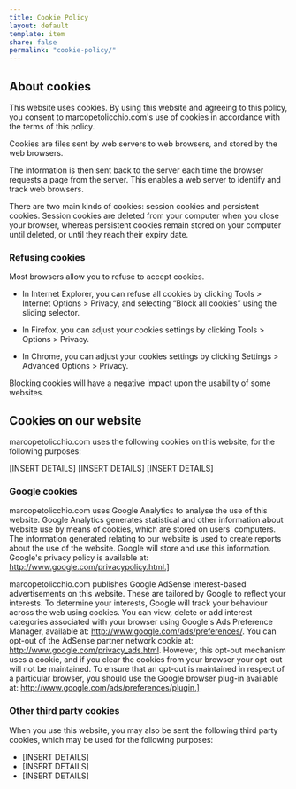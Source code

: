 ```yaml
---
title: Cookie Policy
layout: default
template: item
share: false
permalink: "cookie-policy/"
---
```


## About cookies

This website uses cookies.  By using this website and agreeing to this policy, you consent to marcopetolicchio.com's use of cookies in accordance with the terms of this policy.

Cookies are files sent by web servers to web browsers, and stored by the web browsers. 

The information is then sent back to the server each time the browser requests a page from the server. This enables a web server to identify and track web browsers. 

There are two main kinds of cookies: session cookies and persistent cookies.  Session cookies are deleted from your computer when you close your browser, whereas persistent cookies remain stored on your computer until deleted, or until they reach their expiry date.



### Refusing cookies

Most browsers allow you to refuse to accept cookies.  

* In Internet Explorer, you can refuse all cookies by clicking Tools > Internet Options > Privacy, and selecting “Block all cookies” using the sliding selector.  

* In Firefox, you can adjust your cookies settings by clicking Tools > Options > Privacy.

* In Chrome, you can adjust your cookies settings by clicking Settings > Advanced Options > Privacy.

Blocking cookies will have a negative impact upon the usability of some websites.



## Cookies on our website

marcopetolicchio.com uses the following cookies on this website, for the following purposes:

[INSERT DETAILS]
[INSERT DETAILS]
[INSERT DETAILS]

### Google cookies

marcopetolicchio.com uses Google Analytics to analyse the use of this website.  Google Analytics generates statistical and other information about website use by means of cookies, which are stored on users' computers.  The information generated relating to our website is used to create reports about the use of the website. Google will store and use this information.  Google's privacy policy is available at: http://www.google.com/privacypolicy.html.]

marcopetolicchio.com publishes Google AdSense interest-based advertisements on this website.  These are tailored by Google to reflect your interests.  To determine your interests, Google will track your behaviour across the web using cookies.  You can view, delete or add interest categories associated with your browser using Google's Ads Preference Manager, available at: http://www.google.com/ads/preferences/.  You can opt-out of the AdSense partner network cookie at: http://www.google.com/privacy_ads.html.  However, this opt-out mechanism uses a cookie, and if you clear the cookies from your browser your opt-out will not be maintained. To ensure that an opt-out is maintained in respect of a particular browser, you should use the Google browser plug-in available at: http://www.google.com/ads/preferences/plugin.]

### Other third party cookies

When you use this website, you may also be sent the following third party cookies, which may be used for the following purposes:

* [INSERT DETAILS]
* [INSERT DETAILS]
* [INSERT DETAILS]


